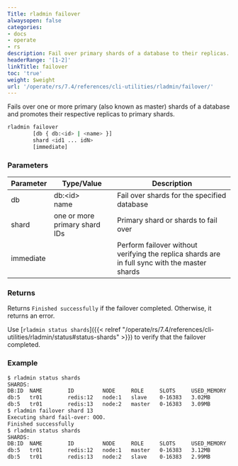 ```yaml
---
Title: rladmin failover
alwaysopen: false
categories:
- docs
- operate
- rs
description: Fail over primary shards of a database to their replicas.
headerRange: '[1-2]'
linkTitle: failover
toc: 'true'
weight: $weight
url: '/operate/rs/7.4/references/cli-utilities/rladmin/failover/'
---
```


Fails over one or more primary (also known as master) shards of a database and promotes their respective replicas to primary shards.

``` sh
rladmin failover
        [db { db:<id> | <name> }]
        shard <id1 ... idN>
        [immediate]
```

### Parameters

| Parameter | Type/Value                     | Description                                                                                   |
|-----------|--------------------------------|-----------------------------------------------------------------------------------------------|
| db        | db:\<id\><br /> name           | Fail over shards for the specified database                                                   |
| shard     | one or more primary shard IDs  | Primary shard or shards to fail over                                                          |
| immediate |                                | Perform failover without verifying the replica shards are in full sync with the master shards |

### Returns

Returns `Finished successfully` if the failover completed. Otherwise, it returns an error.

Use [`rladmin status shards`]({{< relref "/operate/rs/7.4/references/cli-utilities/rladmin/status#status-shards" >}}) to verify that the failover completed.

### Example

``` sh
$ rladmin status shards
SHARDS:
DB:ID  NAME        ID         NODE     ROLE     SLOTS     USED_MEMORY    STATUS
db:5   tr01        redis:12   node:1   slave    0-16383   3.02MB         OK     
db:5   tr01        redis:13   node:2   master   0-16383   3.09MB         OK     
$ rladmin failover shard 13
Executing shard fail-over: OOO.
Finished successfully
$ rladmin status shards
SHARDS:
DB:ID  NAME        ID         NODE     ROLE     SLOTS     USED_MEMORY    STATUS
db:5   tr01        redis:12   node:1   master   0-16383   3.12MB         OK     
db:5   tr01        redis:13   node:2   slave    0-16383   2.99MB         OK
```
